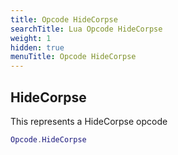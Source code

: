 ```yaml
---
title: Opcode HideCorpse
searchTitle: Lua Opcode HideCorpse
weight: 1
hidden: true
menuTitle: Opcode HideCorpse
---
```

## HideCorpse

This represents a HideCorpse opcode
```lua
Opcode.HideCorpse
```
